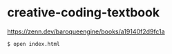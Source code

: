 # creative-coding-textbook

https://zenn.dev/baroqueengine/books/a19140f2d9fc1a

```sh
$ open index.html
```
